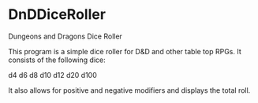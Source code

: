DnDDiceRoller
=============

Dungeons and Dragons Dice Roller

This program is a simple dice roller for D&D and other table top RPGs.  It consists of the following dice:

d4
d6
d8
d10
d12
d20
d100

It also allows for positive and negative modifiers and displays the total roll.  
